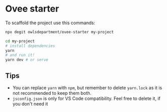 # Ovee starter

To scaffold the project use this commands:

```bash
npx degit owlsdepartment/ovee-starter my-project

cd my-project
# install dependencies
yarn
# and run it!
yarn dev # or serve
```

## Tips

 - You can replace `yarn` with `npm`, but remember to delete `yarn.lock` as it is not recommended to keep them both.
 - `jsconfig.json` is only for VS Code compatibility. Feel free to delete it, if you don't need it
